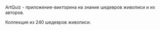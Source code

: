 ﻿ArtQuiz - приложение-викторина на знание шедевров живописи и их авторов.

Коллекция из 240 шедевров живописи.
